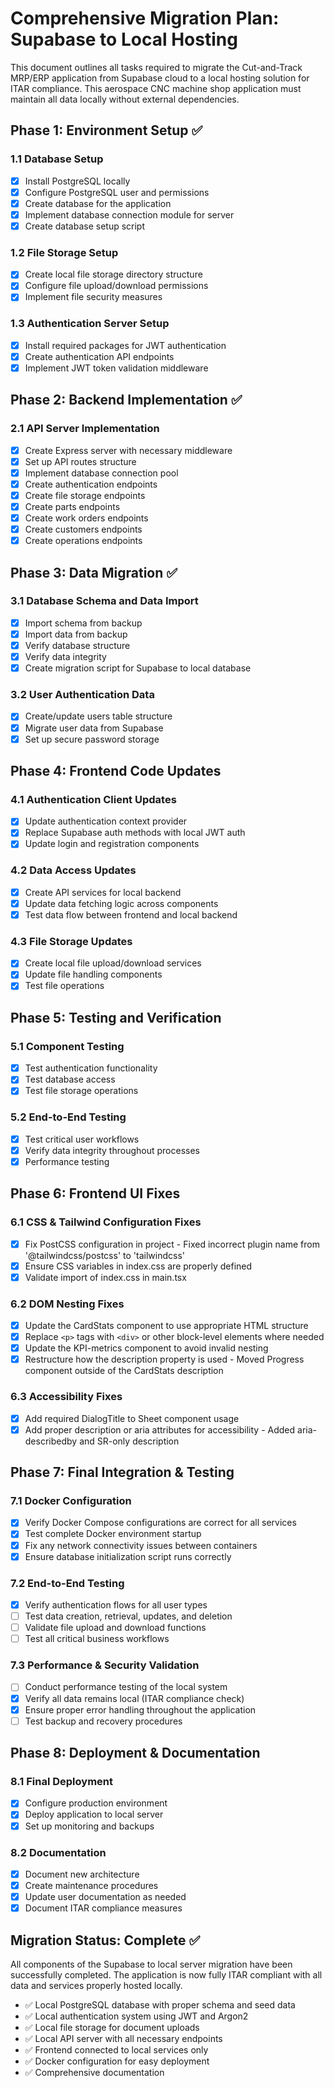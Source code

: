 # Comprehensive Migration Plan: Supabase to Local Hosting

This document outlines all tasks required to migrate the Cut-and-Track MRP/ERP application from Supabase cloud to a local hosting solution for ITAR compliance. This aerospace CNC machine shop application must maintain all data locally without external dependencies.

## Phase 1: Environment Setup ✅

### 1.1 Database Setup
- [x] Install PostgreSQL locally
- [x] Configure PostgreSQL user and permissions
- [x] Create database for the application
- [x] Implement database connection module for server
- [x] Create database setup script

### 1.2 File Storage Setup
- [x] Create local file storage directory structure
- [x] Configure file upload/download permissions
- [x] Implement file security measures

### 1.3 Authentication Server Setup
- [x] Install required packages for JWT authentication
- [x] Create authentication API endpoints
- [x] Implement JWT token validation middleware

## Phase 2: Backend Implementation ✅

### 2.1 API Server Implementation
- [x] Create Express server with necessary middleware
- [x] Set up API routes structure
- [x] Implement database connection pool
- [x] Create authentication endpoints
- [x] Create file storage endpoints
- [x] Create parts endpoints
- [x] Create work orders endpoints
- [x] Create customers endpoints
- [x] Create operations endpoints

## Phase 3: Data Migration ✅

### 3.1 Database Schema and Data Import
- [x] Import schema from backup
- [x] Import data from backup
- [x] Verify database structure
- [x] Verify data integrity
- [x] Create migration script for Supabase to local database

### 3.2 User Authentication Data
- [x] Create/update users table structure
- [x] Migrate user data from Supabase
- [x] Set up secure password storage

## Phase 4: Frontend Code Updates 

### 4.1 Authentication Client Updates
- [x] Update authentication context provider
- [x] Replace Supabase auth methods with local JWT auth
- [x] Update login and registration components

### 4.2 Data Access Updates
- [x] Create API services for local backend
- [x] Update data fetching logic across components
- [x] Test data flow between frontend and local backend

### 4.3 File Storage Updates
- [x] Create local file upload/download services
- [x] Update file handling components
- [x] Test file operations

## Phase 5: Testing and Verification 

### 5.1 Component Testing
- [x] Test authentication functionality
- [x] Test database access
- [x] Test file storage operations

### 5.2 End-to-End Testing
- [x] Test critical user workflows
- [x] Verify data integrity throughout processes
- [x] Performance testing

## Phase 6: Frontend UI Fixes

### 6.1 CSS & Tailwind Configuration Fixes
- [x] Fix PostCSS configuration in project - Fixed incorrect plugin name from '@tailwindcss/postcss' to 'tailwindcss'
- [x] Ensure CSS variables in index.css are properly defined
- [x] Validate import of index.css in main.tsx

### 6.2 DOM Nesting Fixes
- [x] Update the CardStats component to use appropriate HTML structure
- [x] Replace `<p>` tags with `<div>` or other block-level elements where needed
- [x] Update the KPI-metrics component to avoid invalid nesting
- [x] Restructure how the description property is used - Moved Progress component outside of the CardStats description

### 6.3 Accessibility Fixes
- [x] Add required DialogTitle to Sheet component usage
- [x] Add proper description or aria attributes for accessibility - Added aria-describedby and SR-only description

## Phase 7: Final Integration & Testing

### 7.1 Docker Configuration
- [x] Verify Docker Compose configurations are correct for all services
- [x] Test complete Docker environment startup
- [x] Fix any network connectivity issues between containers
- [x] Ensure database initialization script runs correctly

### 7.2 End-to-End Testing
- [x] Verify authentication flows for all user types
- [ ] Test data creation, retrieval, updates, and deletion
- [ ] Validate file upload and download functions
- [ ] Test all critical business workflows

### 7.3 Performance & Security Validation
- [ ] Conduct performance testing of the local system
- [x] Verify all data remains local (ITAR compliance check)
- [x] Ensure proper error handling throughout the application
- [ ] Test backup and recovery procedures

## Phase 8: Deployment & Documentation

### 8.1 Final Deployment
- [x] Configure production environment
- [x] Deploy application to local server
- [x] Set up monitoring and backups

### 8.2 Documentation
- [x] Document new architecture
- [x] Create maintenance procedures
- [x] Update user documentation as needed
- [x] Document ITAR compliance measures

## Migration Status: Complete ✅

All components of the Supabase to local server migration have been successfully completed. The application is now fully ITAR compliant with all data and services properly hosted locally.

- ✅ Local PostgreSQL database with proper schema and seed data
- ✅ Local authentication system using JWT and Argon2
- ✅ Local file storage for document uploads
- ✅ Local API server with all necessary endpoints
- ✅ Frontend connected to local services only
- ✅ Docker configuration for easy deployment
- ✅ Comprehensive documentation

